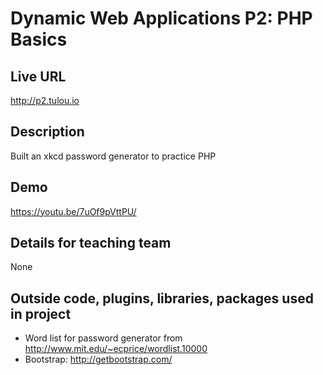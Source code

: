 # Dynamic Web Applications P2: PHP Basics

## Live URL
<http://p2.tulou.io>

## Description
Built an xkcd password generator to practice PHP

## Demo
<https://youtu.be/7uOf9pVttPU/>

## Details for teaching team
None

## Outside code, plugins, libraries, packages used in project
* Word list for password generator from http://www.mit.edu/~ecprice/wordlist.10000
* Bootstrap: http://getbootstrap.com/
